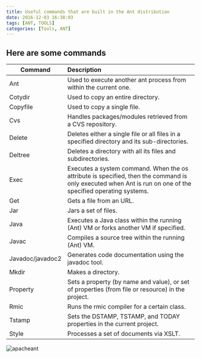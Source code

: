 ```yaml
---
title: Useful commands that are built in the Ant distribution
date: 2016-12-03 16:38:03
tags: [ANT, TOOLS]
categories: [Tools, ANT]
---
```


## Here are some commands
|Command|Description|
|----------|:-----------------------------------------------------------------|
|Ant|Used to execute another ant process from within the current one.|
|Cotydir|Used to copy an entire directory.|
|Copyfile|Used to copy a single file.|
|Cvs|Handles packages/modules retrieved from a CVS repository.|
|Delete|Deletes either a single file or all files in a specified directory and its sub-directories.|
|Deltree|Deletes a directory with all its files and subdirectories.|
|Exec|Executes a system command. When the os attribute is specified, then the command is only executed when Ant is run on one of the specified operating systems.|
|Get|Gets a file from an URL.|
|Jar|Jars a set of files.|
|Java|Executes a Java class within the running (Ant) VM or forks another VM if specified.|
|Javac|Compiles a source tree within the running (Ant) VM.|
|Javadoc/javadoc2|Generates code documentation using the javadoc tool.|
|Mkdir|Makes a directory.|
|Property|Sets a property (by name and value), or set of properties (from file or resource) in the project.|
|Rmic|Runs the rmic compiler for a certain class.|
|Tstamp|Sets the DSTAMP, TSTAMP, and TODAY properties in the current project.|
|Style|Processes a set of documents via XSLT.|

![apacheant](/apacheant.png "apacheant")